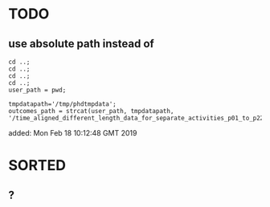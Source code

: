 # TODO

## use absolute path instead of 
```
cd ..;
cd ..;
cd ..;
cd ..;
user_path = pwd;

tmpdatapath='/tmp/phdtmpdata';
outcomes_path = strcat(user_path, tmpdatapath, '/time_aligned_different_length_data_for_separate_activities_p01_to_p22_octave_linux','/');
```

added: Mon Feb 18 10:12:48 GMT 2019


# SORTED
## ? 


